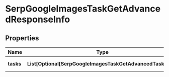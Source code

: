 # SerpGoogleImagesTaskGetAdvancedResponseInfo


## Properties

| Name | Type | Description | Notes |
|------------ | ------------- | ------------- | -------------|
**tasks** | **List[Optional[SerpGoogleImagesTaskGetAdvancedTaskInfo]]** | array of tasks |[optional]|